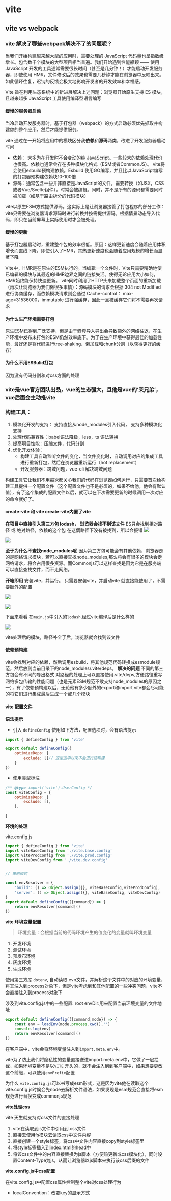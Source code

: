 # vite

## vite vs webpack

### vite 解决了哪些webpack解决不了的问题呢？

当我们开始构建越来越大型的应用时，需要处理的 JavaScript 代码量也呈指数级增长。包含数千个模块的大型项目相当普遍。我们开始遇到性能瓶颈 —— 使用 JavaScript 开发的工具通常需要很长时间（甚至是几分钟！）才能启动开发服务器，即使使用 HMR，文件修改后的效果也需要几秒钟才能在浏览器中反映出来。如此循环往复，迟钝的反馈会极大地影响开发者的开发效率和幸福感。

Vite 旨在利用生态系统中的新进展解决上述问题：浏览器开始原生支持 ES 模块，且越来越多 JavaScript 工具使用编译型语言编写

#### 缓慢的服务器启动

当冷启动开发服务器时，基于打包器（webpack）的方式启动必须优先抓取并构建你的整个应用，然后才能提供服务。

vite 通过在一开始将应用中的模块区分我**依赖**和**源码**两类，改进了开发服务器启动时间

- 依赖： 大多为在开发时不会变动的纯 JavaScript。一些较大的依赖处理代价也很高。依赖也通常会存在多种模块化格式（ESM或者CommonJS）。
  vite将会使用esbuild预构建依赖。Esbuild 使用GO编写，并且比以JavaScript编写的打包器预构建依赖块10-100倍
- 源码：通常包含一些并非直接是JavaScript的文件，需要转换（如JSX，CSS或者Vue/Svelte组件），时常会被编辑。同时，并不是所有的源码都需要同时被加载（如基于路由拆分的代码模块）

vite以原生ESM方式提供源码。这实际上是让浏览器接管了打包程序的部分工作：vite只需要在浏览器请求源码时进行转换并按需提供源码。根据情景动态导入代码，即只在当前屏幕上实际使用时才会被处理。

#### 缓慢的更新

基于打包器启动时，重建整个包的效率很低。原因：这样更新速度会随着应用体积增长而直线下降，即使引入了HMR，其热更新速度也会随着应用规模的增长而显著下降

Vite中，HMR是在原生的ESM执行的。当编辑一个文件时，Vite只需要精确地使已编辑的模块与其最近的HMR边界之间的链接失活。使得无论应用大小如何，HMR始终能保持快速更新。
vite同时利用了HTTP头来加载整个页面的重新加载（再次让浏览器为我们做很多事情）：源码模块的请求会根据 304 not Modified 进行协商缓存，而依赖模块请求则会通过 Cache-control： max-age=31536000，immutable 进行强缓存，因此一旦被缓存它们将不需要再次请求

#### 为什么生产环境需要打包

原生ESM已得到广泛支持，但是由于嵌套导入导出会导致额外的网络往返，在生产环境中发布未打包的ESM仍然效率底下。为了在生产环境中获得最佳的加载性能，最好还是将代码进行tree-shaking、懒加载和chunk分割（以获得更好的缓存）

#### 为什么不用ESBulid打包

因为没有代码分割和对css方面的处理

### vite是vue官方团队出品，vue的生态强大，且他是vue的‘亲兄弟’，vue后面会主动推vite

### 构建工具：

1. 模块化开发的支持： 支持直接从node_modules引入代码， 支持多种模块化支持
2. 处理代码兼容性：babel语法降级，less，ts 语法转换
3. 提高项目性能：压缩文件，代码分割
4. 优化开发体验：
   - 构建工具自动监听文件的变化，当文件变化时，自动调用对应的集成工具进行重新打包，然后在浏览器重新运行（hot replacement）
   - 开发服务器：跨域问题，vue-cli 解决跨域问题

构建工具它让我们不用每次都关心我们的代码在浏览器如何运行，只需要首次给构建工具提供一个配置文件（这个配置文件也不是必须的，如果不给他，他会有默认值），有了这个集成的配置文件以后，就可以在下次需要更新的时候调用一次对应的命令就好了。

#### create-vite 和 vite  create-vite内置了vite

**在项目中直接引入第三方包 lodash， 浏览器会找不到该文件** ES只会找到相对路径 或 绝对路径，依赖的这个包 在这俩路径下没有被找到，所以会报错
![](./images/160827.png)

![](./images/160754.png)

**至于为什么不查找node_modules呢**
因为第三方包可能会有其他依赖，浏览器走的是网络请求模块，若可以直接查找node_modules,那么将会有很多的模块会走网络请求，将会占用很多资源。而Commonjs可以这样查找是因为它是在服务端 可以直接查找文件，而不走网络。

**开箱即用**
安装vite，并运行。
只需要安装vite，并启动vite 就直接能使用了，不需要额外的配置

![](./images/163516.png)

![](./images/163530.png)

下面来看看 在`main.js`中引入的`lodash`,经过vite编译后是什么样的

![](./images/175015.png)

vite处理后的模块，路径补全了后，浏览器就会找到该文件

#### 依赖预构建

vite会找到对应的依赖，然后调用esbuild，将其他规范代码转换成esmodule规范，然后放到当前目录下的node_modules/.vite/deps。
**解决的问题**
不同的第三方包会有不同的导出格式
对路径的处理上可以直接使用.vite/deps,方便路径重写
网络多包传输的性能问题（也是元素ESM规范不敢支持node_modules的原因之一），有了依赖预构建以后，无论他有多少额外的export和import vite都会尽可能的将它们进行集成最后生成一个或几个模块

#### vite 配置文件

**语法提示**


- 引入 `defineConfig`  使用如下方法，配置选项时，会有语法提示

```js
import { defineConfig } from 'vite'

export default defineConfig({
	optimizeDeps: {
        exclude: []// 这里边中以来不会进行预构建
    }
})
```

- 使用类型标注

```js
/** @type import('vite').UserConfig */
const viteConfig = {
    optimizeDeps: {
        exclude: [],
    },
  
}
```


**环境的处理**

vite.config.js
```js
import { defineConfig } from 'vite'
import viteBaseConfig from './vite.base.config'
import viteProdConfig from './vite.prod.config'
import viteDevConfig from './vite.dev.config'


// 策略模式

const envResolver = {
	'build': () => Object.assign({}, viteBaseConfig,viteProdConfig),
	'server': () => Object.assign({}, viteBaseConfig, viteDevConfig)
}
export default defineConfig(({command}) => {
	return envResolver[command]()
})
```

**vite 环境变量配置**

> 环境变量：会根据当前的代码环境产生的值变化的变量就叫环境变量

1. 开发环境
2. 测试环境
3. 预发布环境
4. 灰度环境
5. 生成环境

使用第三方库 `dotenv`, 自动读取.evn文件，并解析这个文件中的对应的环境变量，将其注入到process对象下，但是vite考虑到和其他配置的一些冲突问题，vite不会直接注入到process对象下


涉及到vite.config.js中的一些配置:
root
envDir:用来配置当前环境变量的文件地址

```js
export default defineConfig(({command,mode}) => {
	const env = loadEnv(mode,process.cwd(),'')
	console.log(env)
	return envResolver[command]()
})
```

在客户端中，vite会将环境变量注入到`import.meta.env`中。

vite为了防止我们将隐私性的变量直接送进import.meta.env中，它做了一层拦截，如果环境变量不是以`VITE` 开头的，就不会注入到到客户端中，如果想要更改这个前缀，可以使用`envPrefix`配置


为什么 `vite.config.js`可以书写成esm形式，这是因为vite他在读取这个vite.config.js时候会先node去解析文件语法，如果发现是esm规范会直接将esm规范进行替换变成commonjs规范


**vite处理css**

vite 天生就支持对css文件的直接处理

1. vite在读取到js文件中引用到.css文件
2. 直接去使用fs模块去读取css中文件内容
3. 直接创建一个style标签，将css中文件内容直接copy到style标签里
4. 将style标签插入到index.html的head中
5. 将该css文件中的内容直接替换为js脚本（方便热更新或css模块化），同时设置Content-Type为js，从而让浏览器以js脚本来执行该css后缀的文件


**vite.config.js中css配置**

在vite.config.js中配置css属性控制整个vite对css处理行为

- localConvention：改变key的显示方式



























